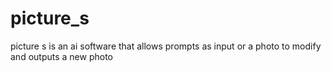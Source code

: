 # picture_s
picture s is an ai software that allows prompts as input or a photo to modify and outputs a new photo

